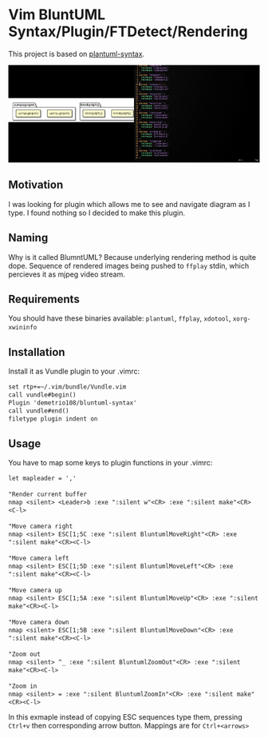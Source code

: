 # Vim BluntUML Syntax/Plugin/FTDetect/Rendering

This project is based on [plantuml-syntax](https://github.com/aklt/plantuml-syntax).

![example](docs/bluntuml.png) 

## Motivation

I was looking for plugin which allows me to see and navigate diagram as I type. 
I found nothing so I decided to make this plugin.

## Naming

Why is it called BlumntUML? Because underlying rendering method is quite dope.
Sequence of rendered images being pushed to `ffplay` stdin, which percieves it as 
mjpeg video stream.

## Requirements

You should have these binaries available: `plantuml`, `ffplay`, `xdotool`, `xorg-xwininfo`

## Installation

Install it as Vundle plugin to your .vimrc:

```
set rtp+=~/.vim/bundle/Vundle.vim
call vundle#begin()
Plugin 'demetrio108/bluntuml-syntax'
call vundle#end()            
filetype plugin indent on
```

## Usage

You have to map some keys to plugin functions in your .vimrc:

```
let mapleader = ','

"Render current buffer
nmap <silent> <Leader>b :exe ":silent w"<CR> :exe ":silent make"<CR><C-l>

"Move camera right
nmap <silent> ESC[1;5C :exe ":silent BluntumlMoveRight"<CR> :exe ":silent make"<CR><C-l>

"Move camera left
nmap <silent> ESC[1;5D :exe ":silent BluntumlMoveLeft"<CR> :exe ":silent make"<CR><C-l>

"Move camera up
nmap <silent> ESC[1;5A :exe ":silent BluntumlMoveUp"<CR> :exe ":silent make"<CR><C-l>

"Move camera down
nmap <silent> ESC[1;5B :exe ":silent BluntumlMoveDown"<CR> :exe ":silent make"<CR><C-l>

"Zoom out
nmap <silent> ^_ :exe ":silent BluntumlZoomOut"<CR> :exe ":silent make"<CR><C-l>

"Zoom in
nmap <silent> = :exe ":silent BluntumlZoomIn"<CR> :exe ":silent make"<CR><C-l>
```

In this exmaple instead of copying ESC sequences type them, pressing `Ctrl+v` then corresponding arrow button.
Mappings are for `Ctrl+<arrows>`
